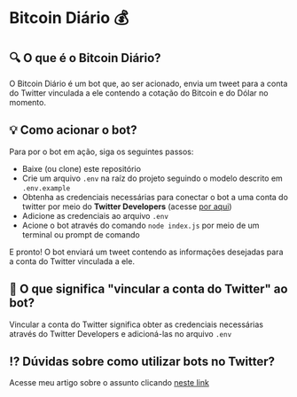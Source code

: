 # Bitcoin Diário :moneybag:

## :mag: O que é o Bitcoin Diário?
O Bitcoin Diário é um bot que, ao ser acionado, envia um tweet para a conta do Twitter vinculada a ele contendo a cotação do Bitcoin e do Dólar no momento.

## :bulb: Como acionar o bot?
Para por o bot em ação, siga os seguintes passos:

- Baixe (ou clone) este repositório
- Crie um arquivo `.env` na raíz do projeto seguindo o modelo descrito em `.env.example`
- Obtenha as credenciais necessárias para conectar o bot a uma conta do twitter por meio do **Twitter Developers** (acesse [por aqui](https://developer.twitter.com/en))
- Adicione as credenciais ao arquivo `.env`
- Acione o bot através do comando `node index.js` por meio de um terminal ou prompt de comando

E pronto! O bot enviará um tweet contendo as informações desejadas para a conta do Twitter vinculada a ele.

## :large_blue_circle: O que significa "vincular a conta do Twitter" ao bot?
Vincular a conta do Twitter significa obter as credenciais necessárias através do Twitter Developers e adicioná-las no arquivo `.env`

## :interrobang: Dúvidas sobre como utilizar bots no Twitter?
Acesse meu artigo sobre o assunto clicando [neste link](https://acidn.medium.com/como-construir-um-bot-para-o-twitter-node-js-4613fbc7fee7)

